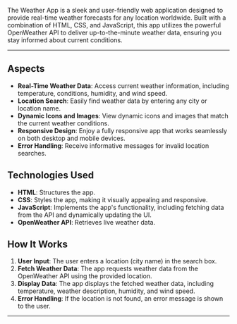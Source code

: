 The Weather App is a sleek and user-friendly web application designed to provide real-time weather forecasts for any location worldwide. Built with a combination of HTML, CSS, and JavaScript, this app utilizes the powerful OpenWeather API to deliver up-to-the-minute weather data, ensuring you stay informed about current conditions.

---

## Aspects
- **Real-Time Weather Data**: Access current weather information, including temperature, conditions, humidity, and wind speed.
- **Location Search**: Easily find weather data by entering any city or location name.
- **Dynamic Icons and Images**: View dynamic icons and images that match the current weather conditions.
- **Responsive Design**: Enjoy a fully responsive app that works seamlessly on both desktop and mobile devices.
- **Error Handling**: Receive informative messages for invalid location searches.

## Technologies Used
- **HTML**: Structures the app.
- **CSS**: Styles the app, making it visually appealing and responsive.
- **JavaScript**: Implements the app's functionality, including fetching data from the API and dynamically updating the UI.
- **OpenWeather API**: Retrieves live weather data.

## How It Works
1. **User Input**: The user enters a location (city name) in the search box.
2. **Fetch Weather Data**: The app requests weather data from the OpenWeather API using the provided location.
3. **Display Data**: The app displays the fetched weather data, including temperature, weather description, humidity, and wind speed.
4. **Error Handling**: If the location is not found, an error message is shown to the user.

---

